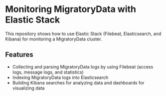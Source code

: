 # Monitoring MigratoryData with Elastic Stack

This repository shows how to use Elastic Stack (Filebeat, Elasticsearch, and Kibana) for monitoring a MigratoryData cluster.

## Features

* Collecting and parsing MigratoryData logs by using Filebeat (access logs, message logs, and statistics)
* Indexing MigratoryData logs into Elasticsearch
* Building Kibana searches for analyzing data and dashboards for visualizing data
